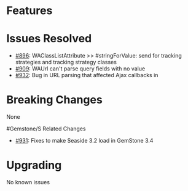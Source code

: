 # Features

# Issues Resolved
  * [#896](https://github.com/SeasideSt/Seaside/issues/835): WAClassListAttribute >> #stringForValue: send for tracking strategies and tracking strategy classes
  * [#909](https://github.com/SeasideSt/Seaside/issues/909): WAUrl can't parse query fields with no value
  * [#932](https://github.com/SeasideSt/Seaside/issues/932): Bug in URL parsing that affected Ajax callbacks in 

# Breaking Changes
None

#Gemstone/S Related Changes
* [#931](https://github.com/SeasideSt/Seaside/pull/931): Fixes to make Seaside 3.2 load in GemStone 3.4

# Upgrading
No known issues
